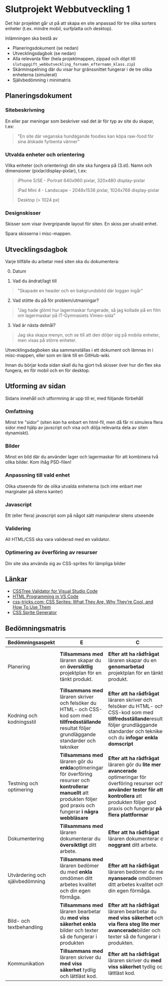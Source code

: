 # Slutprojekt Webbutveckling 1 #

Det här projektet går ut på att skapa en site anpassad för tre olika sorters enheter (t.ex. mindre mobil, surfplatta och desktop).

Inlämningen ska bestå av

* Planeringsdokument (se nedan)
* Utvecklingsdagbok (se nedan)
* Alla relevanta filer (hela projektmappen, zippad och döpt till `slutuppgift_webbutveckling_fornamn_efternamn_klass.zip`)
* Skärminspelning där du visar hur gränssnittet fungerar i de tre olika enheterna (simulerat)
* Självbedömning i minimatris

## Planeringsdokument ##

### Sitebeskrivning ###

En eller par meningar som beskriver vad det är för typ av site du skapar,  t.ex:

> "En site där veganska hundägande foodies kan köpa raw-food för sina älskade fyrbenta vänner"

### Utvalda enheter och orientering

Vilka enheter (och orientering) din site ska fungera på (3.st). Namn och dimensioner (pixlar/display-pixlar), t.ex:

> iPhone 5/SE - Portrait 640x960 pixlar, 320x480 display-pixlar
>
> iPad Mini 4 - Landscape - 2048x1536 pixlar, 1024x768 display-pixlar
>
> Desktop (> 1024 px)

### Designskisser ###

Skisser som visar övergripande layout för siten. En skiss per utvald enhet.

Spara skisserna i misc-mappen.

## Utvecklingsdagbok  ##

Varje tillfälle du arbetar med siten ska du dokumentera:

0. Datum


1. Vad du ändrat/lagt till

> "Skapade en header och en bakgrundsbild där loggan ingår"

2. Vad stötte du på för problem/utmaningar?

> "Jag hade glömt hur lagermaskar fungerade, så jag kollade på en film om lagermaskar på IT-Gymnasiets Vimeo-sida"

3. Vad är nästa delmål?

> Jag ska skapa menyn, och se till att den döljer sig på mobila enheter, men visas på större enheter.

Utvecklingsdagboken ska sammanställas i ett dokument och lämnas in i misc-mappen, eller som en länk till en GitHub-wiki.

Innan du börjar koda sidan skall du ha gjort två skisser över hur din flex ska fungera, 
en för mobil och en för desktop.

## Utforming av sidan

Sidans innehåll och utformning är upp till er, med följande förbehåll

### Omfattning

Minst tre "sidor" (siten *kan* ha enbart en html-fil, men då får ni simulera flera sidor med hjälp av javscript och visa och dölja relevanta dela av siten dynamiskt).

### Bilder

Minst en bild där du använder lager och lagermaskar för att kombinera två olika bilder. Kom ihåg PSD-filen!

### Anpassning till vald enhet

Olika utseende för de olika utvalda enheterna (och inte enbart mer marginaler på sitens kanter)

### Javascript ###

Ett (eller flera) javascript som på något sätt manipulerar sitens utseende

### Validering

All HTML/CSS ska vara validerad med en validator.

### Optimering av överföring av resurser

Din site ska använda sig av CSS-sprites för lämpliga bilder

## Länkar ##

* [CSSTree Validator for Visual Studio Code](https://marketplace.visualstudio.com/items?itemName=smelukov.vscode-csstree)
* [HTML Programming in VS Code](https://code.visualstudio.com/docs/languages/html)
* [css-tricks.com: CSS Sprites: What They Are, Why They’re Cool, and How To Use Them](https://css-tricks.com/css-sprites/)
* [CSS Sprite Generator](http://spritegen.website-performance.org/)

## Bedömningsmatris

| Bedömningsaspekt               | E                                        | C                                        | A                                        |
| ------------------------------ | ---------------------------------------- | ---------------------------------------- | ---------------------------------------- |
| Planering                      | **Tillsammans med** läraren skapar du en **översiktlig** projektplan för en tänkt produkt. | **Efter att ha rådfrågat** läraren skapar du en **genomarbetad** projektplan för en tänkt produkt. | **Efter att ha rådfrågat** läraren skapar du en **genomarbetad** projektplan för en tänkt produkt, **och reviderar vid behov planen** |
| Kodning och kodningsstil       | **Tillsammans med** läraren skriver och felsöker du HTML- och CSS-kod som med **tillfredsställande** resultat följer grundläggande standarder och tekniker | **Efter att ha rådfrågat** läraren skriver och felsöker du HTML- och CSS-kod som med **tillfredsställande**resultat följer grundläggande standarder och tekniker, och du **infogar enkla domscript** | **Efter att ha rådfrågat** läraren skriver och felsöker du kod som med **gott** resultat följer grundläggande standarder och tekniker, och du **infogar lite mer avancerade domscript** |
| Testning och optimering        | **Tillsammans med** läraren gör du **enkla**optimeringar för överföring resurser och **kontrollerar manuellt** att produkten följer god praxis och fungerar **i några webbläsare** | **Efter att ha rådfrågat** läraren gör du **lite mer avancerade** optimeringar för överföring resurser och **använder tester för att kontrollera** att produkten följer god praxis och fungerar **på flera plattformar** | **Efter att ha rådfrågat** läraren gör du **avancerade**optimeringar för överföring resurser och **använder tester för att kontrollera** att produkten följer god praxis och fungerar **på flera plattformar** |
| Dokumentering                  | **Tillsammans med** läraren dokumenterar du **översiktligt** ditt arbete. | **Efter att ha rådfrågat** läraren dokumenterar du **noggrant** ditt arbete. | **Efter att ha rådfrågat** läraren dokumenterar du **noggrant** och **utförligt** ditt arbete **enligt en angiven standard**. |
| Utvärdering och självbedömning | **Tillsammans med** läraren bedömer du med **enkla** omdömen ditt arbetes kvalitet och din egen förmåga. | **Efter att ha rådfrågat** läraren bedömer du med **nyanserade** omdömen ditt arbetes kvalitet och din egen förmåga. | **Efter att ha rådfrågat** läraren bedömer du med **nyanserade** omdömen ditt arbetes kvalitet och din egen förmåga, och **ger förbättringsförslag**. |
| Bild- och textbehandling       | **Tillsammans med** läraren bearbetar du **med viss säkerhet** **enkla** bilder och texter så de fungerar i produkten | **Efter att ha rådfrågat** läraren bearbetar du **med viss säkerhet** och **via flera steg** **lite mer avancerade**bilder och texter så de fungerar i produkten. | **Efter att ha rådfrågat** läraren bearbetar du **med säkerhet** och **via flera steg** **lite mer avancerade**bilder och texter så de fungerar i produkten. |
| Kommunikation                  | **Tillsammans med** läraren skriver du **med viss säkerhet** tydlig och lättläst kod. | **Efter att ha rådfrågat** läraren skriver du **med viss säkerhet** tydlig och lättläst kod. | **Efter att ha rådfrågat** läraren skriver du **med säkerhet** tydlig och lättläst kod. |
